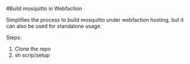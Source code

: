 #Build mosquitto in Webfaction

Simplifies the process to build mosquitto under webfaction hosting, but it can also be used for standalone usage.

Steps:

1. Clone the repo
2. sh scrip/setup
